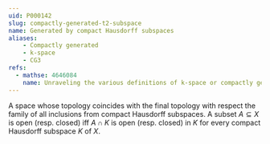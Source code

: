 ```yaml
---
uid: P000142
slug: compactly-generated-t2-subspace
name: Generated by compact Hausdorff subspaces
aliases:
    - Compactly generated
    - k-space
    - CG3
refs:
  - mathse: 4646084
    name: Unraveling the various definitions of k-space or compactly generated space
---
```


A space whose topology coincides with the final topology with respect the family of all inclusions from compact Hausdorff subspaces.  A subset $A\subseteq X$ is open (resp. closed) iff $A\cap K$ is open (resp. closed) in $K$ for every compact Hausdorff subspace $K$ of $X$.
